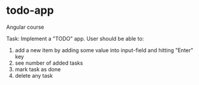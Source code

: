 # todo-app
Angular course

Task:
Implement a "TODO" app. User should be able to:
1. add a new item by adding some value into input-field and hitting "Enter" key
2. see number of added tasks
3. mark task as done
4. delete any task
